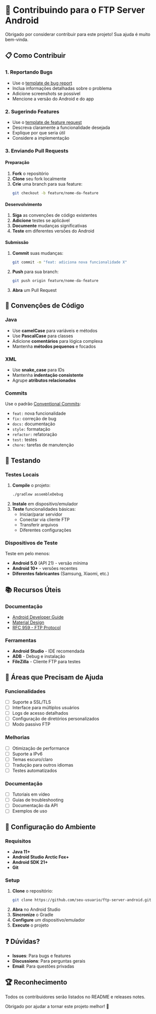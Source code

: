# 🤝 Contribuindo para o FTP Server Android

Obrigado por considerar contribuir para este projeto! Sua ajuda é muito bem-vinda.

## 📋 Como Contribuir

### 1. Reportando Bugs
- Use o [template de bug report](../../issues/new?template=bug_report.md)
- Inclua informações detalhadas sobre o problema
- Adicione screenshots se possível
- Mencione a versão do Android e do app

### 2. Sugerindo Features
- Use o [template de feature request](../../issues/new?template=feature_request.md)
- Descreva claramente a funcionalidade desejada
- Explique por que seria útil
- Considere a implementação

### 3. Enviando Pull Requests

#### Preparação
1. **Fork** o repositório
2. **Clone** seu fork localmente
3. **Crie** uma branch para sua feature:
   ```bash
   git checkout -b feature/nome-da-feature
   ```

#### Desenvolvimento
1. **Siga** as convenções de código existentes
2. **Adicione** testes se aplicável
3. **Documente** mudanças significativas
4. **Teste** em diferentes versões do Android

#### Submissão
1. **Commit** suas mudanças:
   ```bash
   git commit -m "feat: adiciona nova funcionalidade X"
   ```
2. **Push** para sua branch:
   ```bash
   git push origin feature/nome-da-feature
   ```
3. **Abra** um Pull Request

## 📝 Convenções de Código

### Java
- Use **camelCase** para variáveis e métodos
- Use **PascalCase** para classes
- Adicione **comentários** para lógica complexa
- Mantenha **métodos pequenos** e focados

### XML
- Use **snake_case** para IDs
- Mantenha **indentação consistente**
- Agrupe **atributos relacionados**

### Commits
Use o padrão [Conventional Commits](https://conventionalcommits.org/):
- `feat:` nova funcionalidade
- `fix:` correção de bug
- `docs:` documentação
- `style:` formatação
- `refactor:` refatoração
- `test:` testes
- `chore:` tarefas de manutenção

## 🧪 Testando

### Testes Locais
1. **Compile** o projeto:
   ```bash
   ./gradlew assembleDebug
   ```
2. **Instale** em dispositivo/emulador
3. **Teste** funcionalidades básicas:
   - Iniciar/parar servidor
   - Conectar via cliente FTP
   - Transferir arquivos
   - Diferentes configurações

### Dispositivos de Teste
Teste em pelo menos:
- **Android 5.0** (API 21) - versão mínima
- **Android 10+** - versões recentes
- **Diferentes fabricantes** (Samsung, Xiaomi, etc.)

## 📚 Recursos Úteis

### Documentação
- [Android Developer Guide](https://developer.android.com/guide)
- [Material Design](https://material.io/design)
- [RFC 959 - FTP Protocol](https://tools.ietf.org/html/rfc959)

### Ferramentas
- **Android Studio** - IDE recomendada
- **ADB** - Debug e instalação
- **FileZilla** - Cliente FTP para testes

## 🎯 Áreas que Precisam de Ajuda

### Funcionalidades
- [ ] Suporte a SSL/TLS
- [ ] Interface para múltiplos usuários
- [ ] Logs de acesso detalhados
- [ ] Configuração de diretórios personalizados
- [ ] Modo passivo FTP

### Melhorias
- [ ] Otimização de performance
- [ ] Suporte a IPv6
- [ ] Temas escuro/claro
- [ ] Tradução para outros idiomas
- [ ] Testes automatizados

### Documentação
- [ ] Tutoriais em vídeo
- [ ] Guias de troubleshooting
- [ ] Documentação da API
- [ ] Exemplos de uso

## 🚀 Configuração do Ambiente

### Requisitos
- **Java 11+**
- **Android Studio Arctic Fox+**
- **Android SDK 21+**
- **Git**

### Setup
1. **Clone** o repositório:
   ```bash
   git clone https://github.com/seu-usuario/ftp-server-android.git
   ```
2. **Abra** no Android Studio
3. **Sincronize** o Gradle
4. **Configure** um dispositivo/emulador
5. **Execute** o projeto

## ❓ Dúvidas?

- **Issues**: Para bugs e features
- **Discussions**: Para perguntas gerais
- **Email**: Para questões privadas

## 🏆 Reconhecimento

Todos os contribuidores serão listados no README e releases notes.

Obrigado por ajudar a tornar este projeto melhor! 🙏